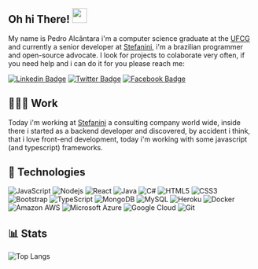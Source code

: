 ## Oh hi There! <img src="https://raw.githubusercontent.com/aemmadi/aemmadi/master/wave.gif" width="30px">

My name is Pedro Alcântara i'm a computer science graduate at the [UFCG](https://portal.ufcg.edu.br/) and currently a senior developer at [Stefanini](https://www.stefanini.com), i'm a brazilian programmer and open-source advocate. I look for projects to colaborate very often, if you need help and i can do it for you please reach me:

[![Linkedin Badge](https://img.shields.io/badge/-linkedin-blue?style=flat-square&logo=Linkedin&logoColor=white&link=https://www.linkedin.com/in/cajuuh/)](https://www.linkedin.com/in/cajuuh/)
[![Twitter Badge](https://img.shields.io/badge/-twitter-darkblue?style=flat-square&logo=twitter&logoColor=white&link=https://www.twitter.com/cajuuh/)](https://www.twitter.com/cajuuh/)
[![Facebook Badge](https://img.shields.io/badge/-facebook-gray?style=flat-square&logo=facebook&logoColor=white&link=https://www.facebook.com/cajuuh/)](https://www.facebook.com/cajuuh/)

## 👨🏾‍💻 Work

Today i'm working at [Stefanini](https://www.stefanini.com) a consulting company world wide, inside there i started as a backend developer and discovered, by accident i think, that i love front-end development, today i'm working with some javascript (and typescript) frameworks.

## 🧰 Technologies
![JavaScript](https://img.shields.io/badge/-JavaScript-black?style=flat-square&logo=javascript)
![Nodejs](https://img.shields.io/badge/-Nodejs-black?style=flat-square&logo=Node.js)
![React](https://img.shields.io/badge/-React-black?style=flat-square&logo=react)
![Java](https://img.shields.io/badge/-java-E34A86?style=flat-square&logo=java)
![C#](https://img.shields.io/badge/-CSharp-00599C?style=flat-square&logo=c-sharp)
![HTML5](https://img.shields.io/badge/-HTML5-E34F26?style=flat-square&logo=html5&logoColor=white)
![CSS3](https://img.shields.io/badge/-CSS3-1572B6?style=flat-square&logo=css3)
![Bootstrap](https://img.shields.io/badge/-Bootstrap-563D7C?style=flat-square&logo=bootstrap)
![TypeScript](https://img.shields.io/badge/-TypeScript-007ACC?style=flat-square&logo=typescript)
![MongoDB](https://img.shields.io/badge/-MongoDB-black?style=flat-square&logo=mongodb)
![MySQL](https://img.shields.io/badge/-MySQL-black?style=flat-square&logo=mysql)
![Heroku](https://img.shields.io/badge/-Heroku-430098?style=flat-square&logo=heroku)
![Docker](https://img.shields.io/badge/-Docker-black?style=flat-square&logo=docker)
![Amazon AWS](https://img.shields.io/badge/Amazon%20AWS-232F3E?style=flat-square&logo=amazon-aws)
![Microsoft Azure](https://img.shields.io/badge/Microsoft%20Azure-232F7E?style=flat-square&logo=microsoft-azure)
![Google Cloud](https://img.shields.io/badge/Google%20Cloud-black?style=flat-square&logo=google-cloud)
![Git](https://img.shields.io/badge/-Git-black?style=flat-square&logo=git)

## 📊 Stats
![Top Langs](https://github-readme-stats.vercel.app/api/top-langs/?username=cajuuh&hide=TeX&layout=compact&theme=radical)
